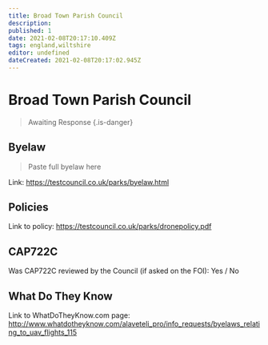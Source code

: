 ```yaml
---
title: Broad Town Parish Council
description:
published: 1
date: 2021-02-08T20:17:10.409Z
tags: england,wiltshire
editor: undefined
dateCreated: 2021-02-08T20:17:02.945Z
---
```


# Broad Town Parish Council
>  Awaiting Response
> {.is-danger}

## Byelaw
> Paste full byelaw here

Link:
https://testcouncil.co.uk/parks/byelaw.html

## Policies
Link to policy:
https://testcouncil.co.uk/parks/dronepolicy.pdf

## CAP722C

Was CAP722C reviewed by the Council (if asked on the FOI): Yes / No

## What Do They Know

Link to WhatDoTheyKnow.com page:
http://www.whatdotheyknow.com/alaveteli_pro/info_requests/byelaws_relating_to_uav_flights_115

